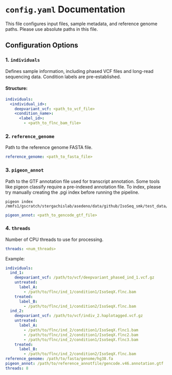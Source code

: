 # `config.yaml` Documentation  

This file configures input files, sample metadata, and reference genome paths. Please use absolute paths in this file. 

## Configuration Options  

### 1. `individuals`  

Defines sample information, including phased VCF files and long-read sequencing data. Condition labels are pre-established.

#### Structure:  
```yaml
individuals:
  <individual_id>:
    deepvariant_vcf: <path_to_vcf_file>
    <condition_name>:
      <label_id>:
        - <path_to_flnc_bam_file>
```

### 2. `reference_genome`
Path to the reference genome FASTA file.
```yaml
reference_genome: <path_to_fasta_file>
```

### 3. `pigeon_annot`
Path to the GTF annotation file used for transcript annotation.
Some tools like pigeon classify require a pre-indexed annotation file.
To index, please try manually creating the .pgi index before running the pipeline. 
```
pigeon index /mmfs1/gscratch/stergachislab/asedeno/data/github/IsoSeq_smk/test_data/gtf/gencode.v46.annotation.gtf
```

```yaml
pigeon_annot: <path_to_gencode_gtf_file>
```

### 4. `threads`
Number of CPU threads to use for processing.
```yaml
threads: <num_threads>
```
Example: 

```yaml
individuals:
  ind_1:
    deepvariant_vcf: /path/to/vcf/deepvariant_phased_ind_1.vcf.gz
    untreated:
      label_A:
        - /path/to/flnc/ind_1/condition1/IsoSeqX.flnc.bam
    treated:
      label_B:
        - /path/to/flnc/ind_1/condition2/IsoSeqX.flnc.bam
  ind_2:
    deepvariant_vcf: /path/to/vcf/indiv_2.haplotagged.vcf.gz
    untreated:
      label_A:
        - /path/to/flnc/ind_2/condition1/IsoSeqX.flnc1.bam
        - /path/to/flnc/ind_2/condition1/IsoSeqX.flnc2.bam
        - /path/to/flnc/ind_2/condition1/IsoSeqX.flnc3.bam
    treated:
      label_B:
        - /path/to/flnc/ind_2/condition2/IsoSeqX.flnc.bam
reference_genome: /path/to/fasta/genome/hg38.fa
pigeon_annot: /path/to/reference_annotfile/gencode.v46.annotation.gtf
threads: 8
```
